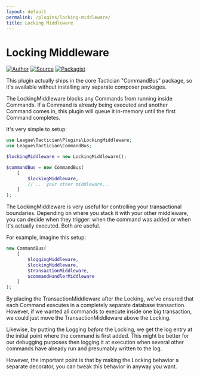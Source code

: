 ```yaml
---
layout: default
permalink: /plugins/locking-middleware/
title: Locking Middleware
---
```


# Locking Middleware

[![Author](http://img.shields.io/badge/author-@rosstuck-blue.svg?style=flat-square)](https://twitter.com/rosstuck)
[![Source](http://img.shields.io/badge/source-league/tactician-blue.svg?style=flat-square)](https://github.com/thephpleague/tactician)
[![Packagist](http://img.shields.io/packagist/v/league/tactician.svg?style=flat-square)](https://packagist.org/packages/league/tactician)

This plugin actually ships in the core Tactician "CommandBus" package, so it's available without installing any separate composer packages.

The LockingMiddleware blocks any Commands from running inside Commands. If a Command is already being executed and another Command comes in, this plugin will queue it in-memory until the first Command completes.

It's very simple to setup:

~~~ php
use League\Tactician\Plugins\LockingMiddleware;
use League\Tactician\CommandBus;

$lockingMiddleware = new LockingMiddleware();

$commandBus = new CommandBus(
    [
        $lockingMiddleware,
        // ... your other middleware...
    ]
);
~~~

The LockingMiddleware is very useful for controlling your transactional boundaries. Depending on where you stack it with your other middleware, you can decide when they trigger: when the command was added or when it's actually executed. Both are useful.

For example, imagine this setup:

~~~ php
new CommandBus(
    [
        $loggingMiddleware,
        $lockingMiddleware,
        $transactionMiddleware,
        $commandHandlerMiddleware
    ]
);
~~~

By placing the TransactionMiddleware after the Locking, we've ensured that each Command executes in a completely separate database transaction. However, if we wanted all commands to execute inside one big transaction, we could just move the TransactionMiddleware above the Locking.

Likewise, by putting the Logging _before_ the Locking, we get the log entry at the initial point where the command is first added. This might be better for our debugging purposes then logging it at execution when several other commands have already run and presumably written to the log.

However, the important point is that by making the Locking behavior a separate decorator, you can tweak this behavior in anyway you want.
